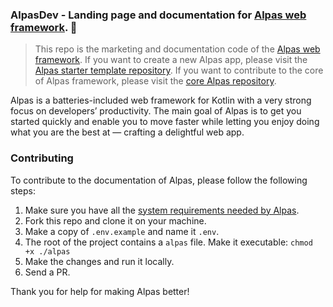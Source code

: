 ### AlpasDev - Landing page and documentation for [Alpas web framework](https://alpas.dev). 🚀

>This repo is the marketing and documentation code of the [Alpas web framework](https://alpas.dev).
>If you want to create a new Alpas app, please visit the
>[Alpas starter template repository](https://github.com/alpas/starter).
>If you want to contribute to the core of Alpas framework, please visit the
>[core Alpas repository](https://github.com/alpas/alpas).


Alpas is a batteries-included web framework for Kotlin with a very strong focus on developers’ productivity.
The main goal of Alpas is to get you started quickly and enable you to move faster while letting
you enjoy doing what you are the best at — crafting a delightful web app.


### Contributing

To contribute to the documentation of Alpas, please follow the following steps:

1. Make sure you have all the [system requirements needed by Alpas](http://localhost:8080/docs/installation).
2. Fork this repo and clone it on your machine.
3. Make a copy of `.env.example` and name it `.env`.
4. The root of the project contains a `alpas` file. Make it executable: `chmod +x ./alpas`
5. Make the changes and run it locally.
6. Send a PR.


Thank you for help for making Alpas better!
